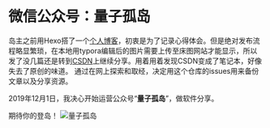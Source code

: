 # 微信公众号：量子孤岛

岛主之前用Hexo搭了一个[个人博客](https://wangtao27.top/)，初衷是为了记录心得体会。但是绝对发布流程略显繁琐，在本地用typora编辑后的图片需要上传至床图网站才能显示，所以发了没几篇还是转到[CSDN](https://blog.csdn.net/fly_wt)上继续分享。用着用着发现CSDN变成了笔记本，好像失去了原创的味道。
通过在网上探索和取经，决定用这个仓库的issues用来备份文章以及分享资源。

2019年12月1日，我决心开始运营公众号“**量子孤岛**”，做软件分享。

期待你的登岛！
![量子孤岛](https://pic1.superbed.cn/item/5dea2f56f1f6f81c5007e0c3.png)




